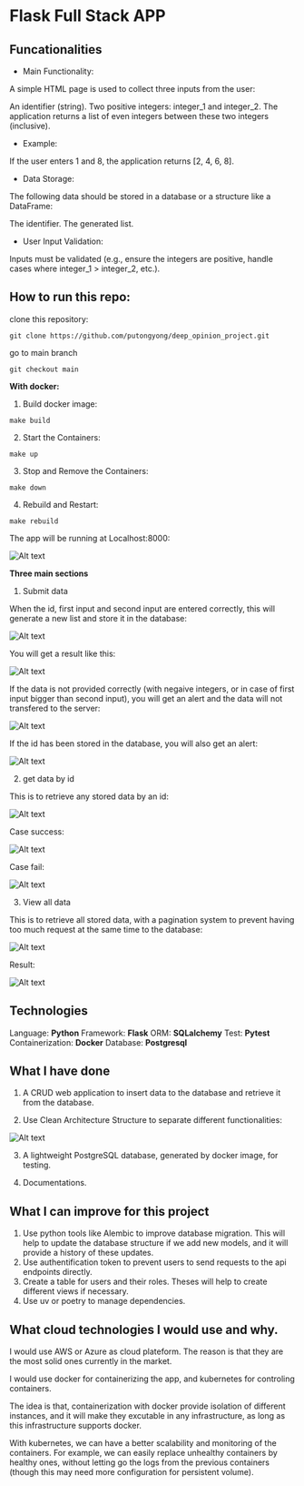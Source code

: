 # Flask Full Stack APP

## Funcationalities

- Main Functionality:

A simple HTML page is used to collect three inputs from the user:

An identifier (string).
Two positive integers: integer_1 and integer_2.
The application returns a list of even integers between these two integers (inclusive).

- Example: 

If the user enters 1 and 8, the application returns [2, 4, 6, 8].

- Data Storage:

The following data should be stored in a database or a structure like a DataFrame:

The identifier.
The generated list.

- User Input Validation:

Inputs must be validated (e.g., ensure the integers are positive, handle cases where integer_1 > integer_2, etc.).

## How to run this repo:

clone this repository:
```
git clone https://github.com/putongyong/deep_opinion_project.git
```

go to main branch
```
git checkout main
```

**With docker:**

1. Build docker image:
```
make build
```

2. Start the Containers:
```
make up
```

3. Stop and Remove the Containers:
```
make down
```

4. Rebuild and Restart:
```
make rebuild
```

The app will be running at Localhost:8000:

![Alt text](images/photo1.png)

**Three main sections**

1. Submit data

When the id, first input and second input are entered correctly, this will generate a new list and store it in the database:

![Alt text](images/photo2.png)

You will get a result like this:

![Alt text](images/photo3.png)

If the data is not provided correctly (with negaive integers, or in case of first input bigger than second input), you will get an alert and the data will not transfered to the server:

![Alt text](images/photo4.png)

If the id has been stored in the database, you will also get an alert: 

![Alt text](images/photo5.png)

2. get data by id

This is to retrieve any stored data by an id:

![Alt text](images/photo6.png)

Case success:

![Alt text](images/photo7.png)

Case fail:

![Alt text](images/photo8.png)

3. View all data

This is to retrieve all stored data, with a pagination system to prevent having too much request at the same time to the database:

![Alt text](images/photo9.png)

Result:

![Alt text](images/photo10.png)

## Technologies

Language: **Python**
Framework: **Flask**
ORM: **SQLalchemy**
Test: **Pytest**
Containerization: **Docker**
Database: **Postgresql**

## What I have done

1. A CRUD web application to insert data to the database and retrieve it from the database.

2. Use Clean Architecture Structure to separate different functionalities:

![Alt text](images/clean_arc.png)

3. A lightweight PostgreSQL database, generated by docker image, for testing. 

4. Documentations.

## What I can improve for this project

1. Use python tools like Alembic to improve database migration. This will help to update the database structure if we add new models, and it will provide a history of these updates.
2. Use authentification token to prevent users to send requests to the api endpoints directly.
3. Create a table for users and their roles. Theses will help to create different views if necessary.
4. Use uv or poetry to manage dependencies.

## What cloud technologies I would use and why.

I would use AWS or Azure as cloud plateform. The reason is that they are the most solid ones currently in the market.

I would use docker for containerizing the app, and kubernetes for controling containers.

The idea is that, containerization with docker provide isolation of different instances, and it will make they excutable in any infrastructure, as long as this infrastructure supports docker.

With kubernetes, we can have a better scalability and monitoring of the containers. For example, we can easily replace unhealthy containers by healthy ones, without letting go the logs from the previous containers (though this may need more configuration for persistent volume).
